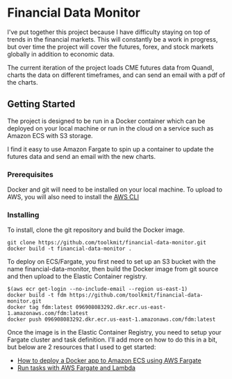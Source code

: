 # Financial Data Monitor

I've put together this project because I have difficulty
staying on top of trends in the financial
markets.  This will constantly be a work in progress, but
over time the project will cover the futures, forex, and 
stock markets globally in addition to economic data.

The current iteration of the project loads CME futures data
from Quandl, charts the data on different timeframes, and
can send an email with a pdf of the charts.

## Getting Started

The project is designed to be run in a Docker container
which can be deployed on your local machine or run in the
cloud on a service such as Amazon ECS with S3 storage.

I find it easy to use Amazon Fargate to spin up a container
to update the futures data and send an email with the new
charts.

### Prerequisites

Docker and git will need to be installed on your local
machine.  To upload to AWS, you will also need to install
the [AWS CLI](https://docs.aws.amazon.com/cli/latest/userguide/cli-chap-install.html)

### Installing

To install, clone the git repository and build the Docker
image.

```
git clone https://github.com/toolkmit/financial-data-monitor.git
docker build -t financial-data-monitor .
```

To deploy on ECS/Fargate, you first need to set up an S3
bucket with the name financial-data-monitor, then build the
Docker image from git source and then upload to the Elastic
Container registry.

```
$(aws ecr get-login --no-include-email --region us-east-1)
docker build -t fdm https://github.com/toolkmit/financial-data-monitor.git
docker tag fdm:latest 096908083292.dkr.ecr.us-east-1.amazonaws.com/fdm:latest
docker push 096908083292.dkr.ecr.us-east-1.amazonaws.com/fdm:latest
```

Once the image is in the Elastic Container Registry, you
need to setup your Fargate cluster and task definition.
I'll add more on how to do this in a bit, but below are 2
resources that I used to get started:

* [How to deploy a Docker app to Amazon ECS using AWS Fargate](https://read.acloud.guru/deploy-the-voting-app-to-aws-ecs-with-fargate-cb75f226408f)
* [Run tasks with AWS Fargate and Lambda](https://lobster1234.github.io/2017/12/03/run-tasks-with-aws-fargate-and-lambda/)
